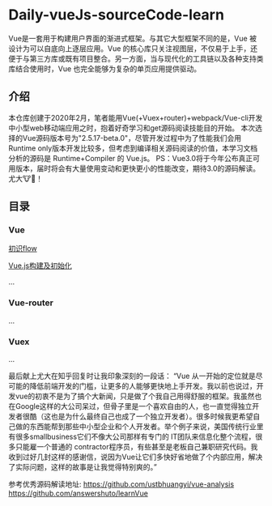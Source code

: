 # Daily-vueJs-sourceCode-learn

Vue是一套用于构建用户界面的渐进式框架。与其它大型框架不同的是，Vue 被设计为可以自底向上逐层应用。Vue 的核心库只关注视图层，不仅易于上手，还便于与第三方库或既有项目整合。另一方面，当与现代化的工具链以及各种支持类库结合使用时，Vue 也完全能够为复杂的单页应用提供驱动。

## 介绍

本仓库创建于2020年2月，笔者能用Vue(+Vuex+router)+webpack/Vue-cli开发中小型web移动端应用之时，抱着好奇学习和get源码阅读技能目的开始。
本次选择的Vue源码版本号为"2.5.17-beta.0"，尽管开发过程中为了性能我们会⽤ Runtime only版本开发⽐较多，但考虑到编译相关源码阅读的价值，本学习文档分析的源码是 Runtime+Compiler 的 Vue.js。
PS：Vue3.0将于今年公布真正可用版本，届时将会有大量使用变动和更快更小的性能改变，期待3.0的源码解读。尤大🐮🍺！


## 目录

### Vue

[初识flow](./docs/flow.md)

[Vue.js构建及初始化](./docs/build.md)

...

### Vue-router

...

### Vuex

...


最后献上尤大在知乎回复时让我印象深刻的一段话：
“Vue 从一开始的定位就是尽可能的降低前端开发的门槛，让更多的人能够更快地上手开发。我以前也说过，开发vue的初衷不是为了搞个大新闻，只是做了个我自己用得舒服的框架。我虽然也在Google这样的大公司呆过，但骨子里是一个喜欢自由的人，也一直觉得独立开发者很酷（这也是为什么最终自己也成了一个独立开发者）。很多时候我更希望自己做的东西能帮到那些中小型企业和个人开发者。举个例子来说，美国传统行业里有很多smallbusiness它们不像大公司那样有专门的 IT团队来信息化整个流程，很多只能雇一个普通的 contractor程序员，有些甚至是老板自己兼职研究代码。我收到过好几封这样的感谢信，说因为Vue让它们多快好省地做了个内部应用，解决了实际问题，这样的故事是让我觉得特别爽的。”

参考优秀源码解读地址:
https://github.com/ustbhuangyi/vue-analysis
https://github.com/answershuto/learnVue
